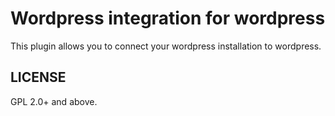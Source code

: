# Wordpress integration for wordpress

This plugin allows you to connect your wordpress installation to wordpress.

## LICENSE

GPL 2.0+ and above.
